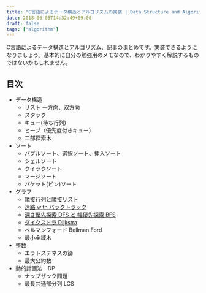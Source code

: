 ```yaml
---
title: "C言語によるデータ構造とアルゴリズムの実装 | Data Structure and Algorithm By C"
date: 2018-06-03T14:32:49+09:00
draft: false
tags: ["algorithm"]
---
```


C言語によるデータ構造とアルゴリズム、記事のまとめです。実装できるようになりましょう。基本的に自分の勉強用のメモなので、わかりやすく解説するものではないかもしれません。

## 目次

- データ構造
  - リスト 一方向、双方向
  - スタック
  - キュー(待ち行列)
  - ヒープ（優先度付きキュー）
  - 二部探索木
- ソート
  - バブルソート、選択ソート、挿入ソート
  - シェルソート
  - クイックソート
  - マージソート
  - バケット(ビン)ソート
- グラフ
  - [隣接行列と隣接リスト](/posts/adjacent)
  - [迷路 with バックトラック](/posts/meiro)
  - [深さ優先探索 DFS と 幅優先探索 BFS](/posts/dfs-bfs)
  - [ダイクストラ Dijkstra](/posts/dijkstra)
  - ベルマンフォード Bellman Ford
  - 最小全域木
- 整数
  - エラトステネスの篩
  - 最大公約数
- 動的計画法　DP
  - ナップザック問題
  - 最長共通部分列 LCS